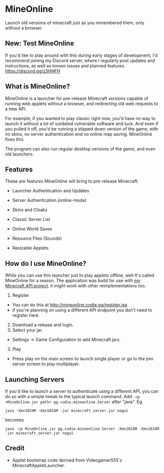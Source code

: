# MineOnline
Launch old versions of minecraft just as you remembered them, only without a browser.

## New: Test MineOnline
If you'd like to play around with this during early stages of development, I'd recommend joining my Discord server, where I regularly post updates and instructions, as well as known issues and planned features.
https://discord.gg/z3HNFH

## What is MineOnline?
MineOnline is a launcher for pre-release Minecraft versions capable of running web applets without a browser, and redirecting old web requests to a new API.

For example, if you wanted to play classic right now, you'd have no way to launch it without a lot of outdated vulnerable software and luck. And even if you pulled it off, you'd be running a stipped down version of the game, with no skins, no server authentication and no online map saving. MineOnline fixes this.

The program can also run regular desktop versions of the game, and even old launchers.

## Features
These are features MineOnline will bring to pre-release Minecraft.

- Launcher Authentication and Updates

- Server Authentication (online-mode)

- Skins and Cloaks

- Classic Server List

- Online World Saves

- Resource Files (Sounds)

- Resizable Applets

## How do I use MineOnline?
While you can use this launcher just to play applets offline, well It's called MineOnline for a reason.
The application was build for use with [my Minecraft API project](https://github.com/codieradical/Minecraft-API), it might work with other reimplementations too.

1. Register
  - You can do this at http://mineonline.codie.gg/register.jsp
  - if you're planning on using a different API endpoint you don't need to register here.
2. Download a release and login.
3. Select your jar.
  - Settings -> Game Configuration to add Minecraft jars.
3. Play
  - Press play on the main screen to launch single player or go to the join server screen to play multiplayer.

## Launching Servers
If you'd like to launch a server to authenticate using a different API, you can do so with a simple tweak to the typical launch command.
Add `-cp <MineOnline.jar path> gg.codie.mineonline.Server` after "java". Eg.

```java -Xmx1024M -Xms1024M -jar minecraft_server.jar nogui```

becomes

```java -cp MineOnline.jar gg.codie.mineonline.Server -Xmx1024M -Xms1024M -jar minecraft_server.jar nogui```

## Credit

- Applet bootstrap code derived from Videogamer555's MinecraftAppletLauncher.
